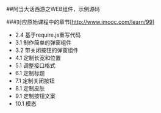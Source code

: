 ##阿当大话西游之WEB组件，示例源码


###对应原始课程中的章节[http://www.imooc.com/learn/99]
*  2.4 基于require.js重写代码
*  3.1 制作简单的弹窗组件
*  3.2 带关闭按钮的弹窗组件
*  4.1 定制长宽和位置
*  5.1 调整接口格式
*  6.1 定制标题
*  7.1 定制关闭按钮
*  8.1 定制皮肤
*  9.1 定制按钮文案
*  10.1 模态